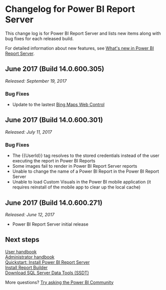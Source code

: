 <properties
   pageTitle="Changelog for Power BI Report Server"
   description="This change log is for Power BI Report Server and lists new items along with bug fixes for each released build."
   services="powerbi"
   documentationCenter=""
   authors="jtarquino"
   manager="jonhp"
   backup="asaxton"
   editor=""
   tags=""
   qualityFocus="no"
   qualityDate=""/>

<tags
   ms.service="powerbi"
   ms.devlang="NA"
   ms.topic="article"
   ms.tgt_pltfrm="NA"
   ms.workload="powerbi"
   ms.date="07/11/2017"
   ms.author="jaimeta"/>

# Changelog for Power BI Report Server

This change log is for Power BI Report Server and lists new items along with bug fixes for each released build.

For detailed information about new features, see [What's new in Power BI Report Server](reportserver-whats-new.md).

## June 2017 (Build 14.0.600.305)

*Released: September 19, 2017*

### Bug Fixes

- Update to the lastest [Bing Maps Web Control](https://msdn.microsoft.com/en-us/library/mt712542.aspx)

## June 2017 (Build 14.0.600.301)

*Released: July 11, 2017*

### Bug Fixes

- The {{UserId}} tag resolves to the stored credentials instead of the user executing the report in Power BI Reports
- Some images fail to render in Power BI Report Server reports
- Unable to change the name of a Power BI Report in the Power BI Report Server
- Unable to load Custom Visuals in the Power BI mobile application (it requires reinstall of the mobile app to clear up the local cache)

## June 2017 (Build 14.0.600.271)

*Released: June 12, 2017*

- Power BI Report Server initial release

## Next steps

[User handbook](reportserver-user-handbook-overview.md)  
[Administrator handbook](reportserver-admin-handbook-overview.md)  
[Quickstart: Install Power BI Report Server](reportserver-quickstart-install-report-server.md)  
[Install Report Builder](https://docs.microsoft.com/sql/reporting-services/install-windows/install-report-builder)  
[Download SQL Server Data Tools (SSDT)](http://go.microsoft.com/fwlink/?LinkID=616714)

More questions? [Try asking the Power BI Community](https://community.powerbi.com/)
